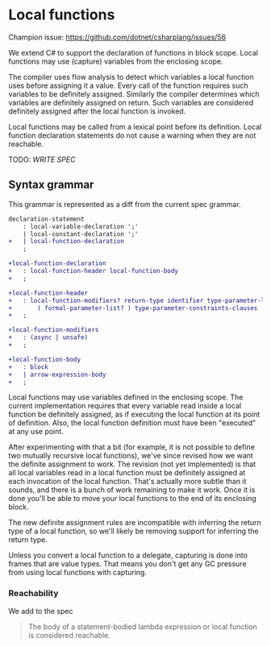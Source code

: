 # Local functions

Champion issue: <https://github.com/dotnet/csharplang/issues/56>

We extend C# to support the declaration of functions in block scope. Local functions may use (capture) variables from the enclosing scope.

The compiler uses flow analysis to detect which variables a local function uses before assigning it a value. Every call of the function requires such variables to be definitely assigned. Similarly the compiler determines which variables are definitely assigned on return. Such variables are considered definitely assigned after the local function is invoked.

Local functions may be called from a lexical point before its definition. Local function declaration statements do not cause a warning when they are not reachable.

TODO: _WRITE SPEC_

## Syntax grammar

This grammar is represented as a diff from the current spec grammar.

```diff
declaration-statement
    : local-variable-declaration ';'
    | local-constant-declaration ';'
+   | local-function-declaration
    ;

+local-function-declaration
+   : local-function-header local-function-body
+   ;

+local-function-header
+   : local-function-modifiers? return-type identifier type-parameter-list?
+       ( formal-parameter-list? ) type-parameter-constraints-clauses
+   ;

+local-function-modifiers
+   : (async | unsafe)
+   ;

+local-function-body
+   : block
+   | arrow-expression-body
+   ;
```

Local functions may use variables defined in the enclosing scope. The current
implementation requires that every variable read inside a local function be
definitely assigned, as if executing the local function at its point of
definition. Also, the local function definition must have been "executed" at
any use point.

After experimenting with that a bit (for example, it is not possible to define
two mutually recursive local functions), we've since revised how we want the
definite assignment to work. The revision (not yet implemented) is that all
local variables read in a local function must be definitely assigned at each
invocation of the local function. That's actually more subtle than it sounds,
and there is a bunch of work remaining to make it work. Once it is done you'll
be able to move your local functions to the end of its enclosing block.

The new definite assignment rules are incompatible with inferring the return
type of a local function, so we'll likely be removing support for inferring the
return type.

Unless you convert a local function to a delegate, capturing is done into
frames that are value types. That means you don't get any GC pressure from
using local functions with capturing.

### Reachability

We add to the spec

> The body of a statement-bodied lambda expression or local function is considered reachable.
